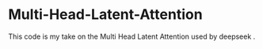 # Multi-Head-Latent-Attention
This code is my take on the Multi Head Latent Attention used by deepseek .
